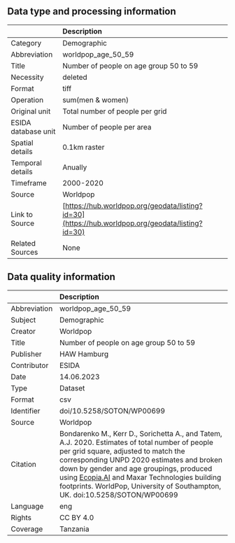 ## Data type and processing information 

|                     | Description                                                                                      |
|:--------------------|:-------------------------------------------------------------------------------------------------|
| Category            | Demographic                                                                                      |
| Abbreviation        | worldpop_age_50_59                                                                               |
| Title               | Number of people on age group 50 to 59                                                           |
| Necessity           | deleted                                                                                          |
| Format              | tiff                                                                                             |
| Operation           | sum(men & women)                                                                                 |
| Original unit       | Total number of people per grid                                                                  |
| ESIDA database unit | Number of people per area                                                                        |
| Spatial details     | 0.1km raster                                                                                     |
| Temporal details    | Anually                                                                                          |
| Timeframe           | 2000-2020                                                                                        |
| Source              | Worldpop                                                                                         |
| Link to Source      | [https://hub.worldpop.org/geodata/listing?id=30](https://hub.worldpop.org/geodata/listing?id=30) |
| Related Sources     | None                                                                                             |

## Data quality information 

|              | Description                                                                                                                                                                                                                                                                                                                                                                 |
|:-------------|:----------------------------------------------------------------------------------------------------------------------------------------------------------------------------------------------------------------------------------------------------------------------------------------------------------------------------------------------------------------------------|
| Abbreviation | worldpop_age_50_59                                                                                                                                                                                                                                                                                                                                                          |
| Subject      | Demographic                                                                                                                                                                                                                                                                                                                                                                 |
| Creator      | Worldpop                                                                                                                                                                                                                                                                                                                                                                    |
| Title        | Number of people on age group 50 to 59                                                                                                                                                                                                                                                                                                                                      |
| Publisher    | HAW Hamburg                                                                                                                                                                                                                                                                                                                                                                 |
| Contributor  | ESIDA                                                                                                                                                                                                                                                                                                                                                                       |
| Date         | 14.06.2023                                                                                                                                                                                                                                                                                                                                                                  |
| Type         | Dataset                                                                                                                                                                                                                                                                                                                                                                     |
| Format       | csv                                                                                                                                                                                                                                                                                                                                                                         |
| Identifier   | doi/10.5258/SOTON/WP00699                                                                                                                                                                                                                                                                                                                                                   |
| Source       | Worldpop                                                                                                                                                                                                                                                                                                                                                                    |
| Citation     | Bondarenko M., Kerr D., Sorichetta A., and Tatem, A.J. 2020. Estimates of total number of people per grid square, adjusted to match the corresponding UNPD 2020 estimates and broken down by gender and age groupings, produced using [Ecopia.AI](Ecopia.AI) and Maxar Technologies building footprints. WorldPop, University of Southampton, UK. doi:10.5258/SOTON/WP00699 |
| Language     | eng                                                                                                                                                                                                                                                                                                                                                                         |
| Rights       | CC BY 4.0                                                                                                                                                                                                                                                                                                                                                                   |
| Coverage     | Tanzania                                                                                                                                                                                                                                                                                                                                                                    |